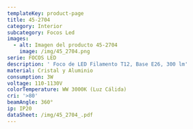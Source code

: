 ```yaml
---
templateKey: product-page
title: 45-2704
category: Interior
subcategory: Focos Led
images:
  - alt: Imagen del producto 45-2704
    image: /img/45_2704.png
serie: FOCOS LED
description: ' Foco de LED Filamento T12, Base E26, 300 lm'
material: Cristal y Aluminio
consumption: 3W
voltage: 110-1130V
colorTemperature: WW 3000K (Luz Cálida)
cri: '>80'
beamAngle: 360°
ip: IP20
dataSheet: /img/45_2704_.pdf
---
```


